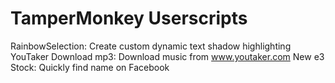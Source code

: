 # TamperMonkey Userscripts  
RainbowSelection: Create custom dynamic text shadow highlighting  
YouTaker Download mp3: Download music from www.youtaker.com
New e3 Stock: Quickly find name on Facebook